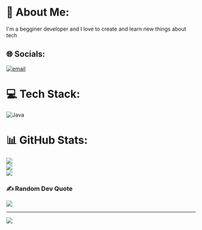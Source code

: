 # 💫 About Me:
I'm a begginer developer and I love to create and learn new things about tech


## 🌐 Socials:
[![email](https://img.shields.io/badge/Email-D14836?logo=gmail&logoColor=white)](mailto:bqnato@gmail.com) 

# 💻 Tech Stack:
![Java](https://img.shields.io/badge/java-%23ED8B00.svg?style=for-the-badge&logo=openjdk&logoColor=white)
# 📊 GitHub Stats:
![](https://github-readme-stats.vercel.app/api?username=MatheusBNT&theme=codeSTACKr&hide_border=false&include_all_commits=false&count_private=false)<br/>
![](https://nirzak-streak-stats.vercel.app/?user=MatheusBNT&theme=codeSTACKr&hide_border=false)<br/>
![](https://github-readme-stats.vercel.app/api/top-langs/?username=MatheusBNT&theme=codeSTACKr&hide_border=false&include_all_commits=false&count_private=false&layout=compact)

### ✍️ Random Dev Quote
![](https://quotes-github-readme.vercel.app/api?type=horizontal&theme=radical)

---
[![](https://visitcount.itsvg.in/api?id=MatheusBNT&icon=10&color=5)](https://visitcount.itsvg.in)

<!-- Proudly created with GPRM ( https://gprm.itsvg.in ) -->
